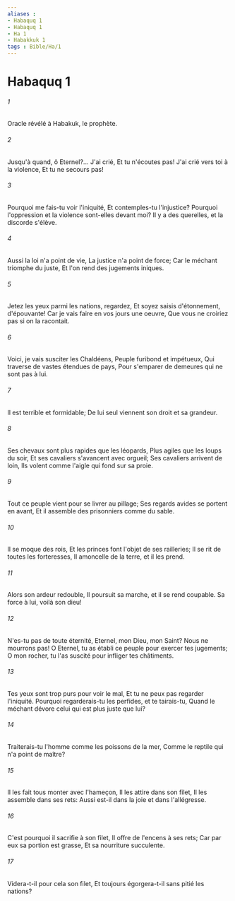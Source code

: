```yaml
---
aliases : 
- Habaquq 1
- Habaquq 1
- Ha 1
- Habakkuk 1
tags : Bible/Ha/1
---
```


# Habaquq 1

###### 1
Oracle révélé à Habakuk, le prophète.
###### 2
Jusqu'à quand, ô Eternel?... J'ai crié, Et tu n'écoutes pas! J'ai crié vers toi à la violence, Et tu ne secours pas!
###### 3
Pourquoi me fais-tu voir l'iniquité, Et contemples-tu l'injustice? Pourquoi l'oppression et la violence sont-elles devant moi? Il y a des querelles, et la discorde s'élève.
###### 4
Aussi la loi n'a point de vie, La justice n'a point de force; Car le méchant triomphe du juste, Et l'on rend des jugements iniques.
###### 5
Jetez les yeux parmi les nations, regardez, Et soyez saisis d'étonnement, d'épouvante! Car je vais faire en vos jours une oeuvre, Que vous ne croiriez pas si on la racontait.
###### 6
Voici, je vais susciter les Chaldéens, Peuple furibond et impétueux, Qui traverse de vastes étendues de pays, Pour s'emparer de demeures qui ne sont pas à lui.
###### 7
Il est terrible et formidable; De lui seul viennent son droit et sa grandeur.
###### 8
Ses chevaux sont plus rapides que les léopards, Plus agiles que les loups du soir, Et ses cavaliers s'avancent avec orgueil; Ses cavaliers arrivent de loin, Ils volent comme l'aigle qui fond sur sa proie.
###### 9
Tout ce peuple vient pour se livrer au pillage; Ses regards avides se portent en avant, Et il assemble des prisonniers comme du sable.
###### 10
Il se moque des rois, Et les princes font l'objet de ses railleries; Il se rit de toutes les forteresses, Il amoncelle de la terre, et il les prend.
###### 11
Alors son ardeur redouble, Il poursuit sa marche, et il se rend coupable. Sa force à lui, voilà son dieu!
###### 12
N'es-tu pas de toute éternité, Eternel, mon Dieu, mon Saint? Nous ne mourrons pas! O Eternel, tu as établi ce peuple pour exercer tes jugements; O mon rocher, tu l'as suscité pour infliger tes châtiments.
###### 13
Tes yeux sont trop purs pour voir le mal, Et tu ne peux pas regarder l'iniquité. Pourquoi regarderais-tu les perfides, et te tairais-tu, Quand le méchant dévore celui qui est plus juste que lui?
###### 14
Traiterais-tu l'homme comme les poissons de la mer, Comme le reptile qui n'a point de maître?
###### 15
Il les fait tous monter avec l'hameçon, Il les attire dans son filet, Il les assemble dans ses rets: Aussi est-il dans la joie et dans l'allégresse.
###### 16
C'est pourquoi il sacrifie à son filet, Il offre de l'encens à ses rets; Car par eux sa portion est grasse, Et sa nourriture succulente.
###### 17
Videra-t-il pour cela son filet, Et toujours égorgera-t-il sans pitié les nations?
